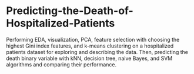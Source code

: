 # Predicting-the-Death-of-Hospitalized-Patients
Performing EDA, visualization, PCA, feature selection with choosing the highest Gini index features, and k-means clustering on a hospitalized patients dataset for exploring and describing the data.
Then, predicting the death binary variable with kNN, decision tree, naive Bayes, and SVM algorithms and comparing their performance.

